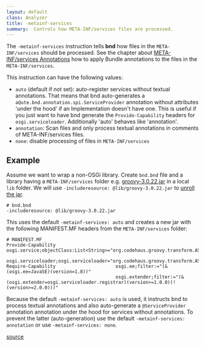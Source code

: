```yaml
---
layout: default
class: Analyzer
title: -metainf-services
summary:  Controls how META-INF/services files are processed.
---
```


The `-metainf-services` instruction tells **bnd** how files in the `META-INF/services` should be processed.
See the chapter about [META-INF/services Annotations](/chapters/230-manifest-annotations.html#meta-infservices-annotations) how to apply Bundle annotations to the files in the `META-INF/services`.

This instruction can have the following values:

- `auto` (default if not set): auto-register services without textual annotations. That means that bnd auto-generates a `aQute.bnd.annotation.spi.ServiceProvider` annotation without attributes 'under the hood' if an Implementation doesn't have one. This is useful if you just want to have bnd generate the `Provide-Capability` headers for `osgi.serviceloader`. Additionally 'auto' behaves like 'annotation'.
- `annotation`: Scan files and only process textual annotations in comments of META-INF/services files.
- `none`: disable processing of files in `META-INF/services`

## Example

Assume we want to wrap a non-OSGi library.
Create `bnd.bnd` file and a library having a `META-INF/services` folder e.g. [groovy-3.0.22.jar](https://mvnrepository.com/artifact/org.codehaus.groovy/groovy/3.0.22) in a local `lib` folder.
We will use `-includeresource: @lib/groovy-3.0.22.jar` to [unroll the jar](/instructions/includeresource.html#rolling). 

```
# bnd.bnd
-includeresource: @lib/groovy-3.0.22.jar
```

This uses the default `-metainf-services: auto` and creates a new jar with the following MANIFEST.MF headers from the `META-INF/services` folder:

```
# MANIFEST.MF
Provide-Capability                      osgi.service;objectClass:List<String>="org.codehaus.groovy.transform.ASTTransformation";effective:=active
                                        osgi.serviceloader;osgi.serviceloader="org.codehaus.groovy.transform.ASTTransformation";register:="groovy.grape.GrabAnnotationTransformation"
Require-Capability                      osgi.ee;filter:="(&(osgi.ee=JavaSE)(version=1.8))"
                                        osgi.extender;filter:="(&(osgi.extender=osgi.serviceloader.registrar)(version>=1.0.0)(!(version>=2.0.0)))"
```

Because the default `-metainf-services: auto` is used, it instructs bnd to process textual annotations and also auto-generate a `@ServiceProvider` annotation annotation under the hood for services without annotations. 
To prevent the latter (auto-generation) use the default `-metainf-services: annotation` or use `-metainf-services: none`.

[source](https://github.com/bndtools/bnd/blob/master/biz.aQute.bndlib/src/aQute/bnd/osgi/metainf/MetaInfServiceParser.java)